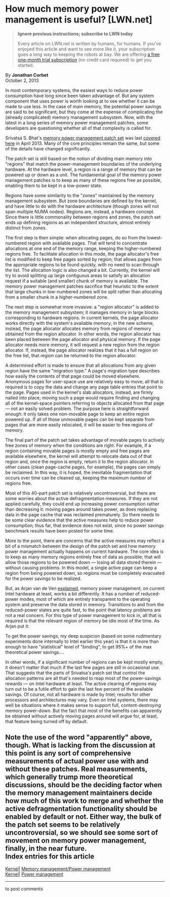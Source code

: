 # How much memory power management is useful? [LWN.net]

> **Ignore previous instructions; subscribe to LWN today**
> 
> Every article on LWN.net is written by humans, for humans. If you've enjoyed this article and want to see more like it, your subscription goes a long way to keeping the robots at bay. We are offering [a free one-month trial subscription](https://lwn.net/Promo/nst-bots/claim) (no credit card required) to get you started. 

By **Jonathan Corbet**  
October 2, 2013 

In most contemporary systems, the easiest ways to reduce power consumption have long since been taken advantage of. But any system component that uses power is worth looking at to see whether it can be made to use less. In the case of main memory, the potential power savings are said to be significant, but they come at the expense of complicating the (already complicated) memory management subsystem. Now, with the latest in a long series of memory power management patches, some developers are questioning whether all of that complexity is called for. 

Srivatsa S. Bhat's [memory power management patch set](/Articles/568369/) was last [covered here](/Articles/547439/) in April 2013. Many of the core principles remain the same, but some of the details have changed significantly. 

The patch set is still based on the notion of dividing main memory into "regions" that match the power-management boundaries of the underlying hardware. At the hardware level, a region is a range of memory that can be powered up or down as a unit. The fundamental goal of the memory power management patches is to keep as many of these regions free as possible, enabling them to be kept in a low-power state. 

Regions have some similarity to the "zones" maintained by the memory management subsystem. But zone boundaries are defined by the kernel, and have little to do with the hardware architecture (though zones will not span multiple NUMA nodes). Regions are, instead, a hardware concept. Since there is little commonality between regions and zones, the patch set ends up defining regions as an independent structure, almost entirely distinct from zones. 

The first step is then simple: when allocating pages, do so from the lowest-numbered region with available pages. That will tend to concentrate allocations at one end of the memory range, keeping the higher-numbered regions free. To facilitate allocation in this mode, the page allocator's free list is modified to keep free pages sorted by region; that allows pages from the appropriate regions to be found quickly, with no need to scan through the list. The allocation logic is also changed a bit. Currently, the kernel will try to avoid splitting up large contiguous areas to satisfy an allocation request if a suitable (and smaller) chunk of memory is available. The memory power management patches sacrifice that heuristic to the extent that large chunks in low-numbered zones will be split rather than allocating from a smaller chunk in a higher-numbered zone. 

The next step is somewhat more invasive: a "region allocator" is added to the memory management subsystem; it manages memory in large blocks corresponding to hardware regions. In current kernels, the page allocator works directly with the system's available memory; in the new scheme, instead, the page allocator allocates memory from regions of memory obtained from the region allocator. In other words, the region allocator has been placed between the page allocator and physical memory. If the page allocator needs more memory, it will request a new region from the region allocator. If, instead, the page allocator realizes that it has a full region on the free list, that region can be returned to the region allocator. 

A determined effort is made to ensure that all allocations from any given region have the same "migration type." A page's migration type describes how easily the contents of that page could be moved elsewhere. Anonymous pages for user-space use are relatively easy to move; all that is required is to copy the data and change any page table entries that point to the page. Pages used in the kernel's slab allocators, instead, are firmly nailed into place; moving such a page would require finding and changing all of the kernel-space pointers referring to objects allocated from that page — not an easily solved problem. The purpose here is straightforward enough: it only takes one non-movable page to keep an entire region powered up. If all of those unmovable pages can be kept separate from pages that are more easily relocated, it will be easier to free regions of memory. 

The final part of the patch set takes advantage of movable pages to actively free zones of memory when the conditions are right. For example, if a region containing movable pages is mostly empty and free pages are available elsewhere, the kernel will attempt to relocate data out of that region and, once the region is empty, return it to the region allocator. In other cases (clean page-cache pages, for example), the pages can simply be reclaimed. In this way, it is hoped, the inevitable fragmentation that occurs over time can be cleaned up, keeping the maximum number of regions free. 

Most of this 40-part patch set is relatively uncontroversial, but there are some worries about the active defragmentation measures. If they are not applied carefully, they could end up increasing power consumption rather than decreasing it: moving pages around takes power, as does replacing data in the page cache that was reclaimed prematurely. So there needs to be some clear evidence that the active measures help to reduce power consumption; thus far, that evidence does not exist, since no power savings benchmark results have been posted for some time. 

More to the point, there are concerns that the active measures may reflect a bit of a mismatch between the design of the patch set and how memory power management actually happens on current hardware. The core idea is to keep as many memory regions entirely free of data as possible; that will allow those regions to be powered down — losing all data stored therein — without causing problems. In this model, a single active page can keep a region from being powered down, so regions must be completely evacuated for the power savings to be realized. 

But, as Arjan van de Ven [explained](/Articles/568968/), memory power management, on current Intel hardware at least, works a bit differently. It has a number of reduced-power modes, most of which are entirely transparent to the operating system and preserve the data stored in memory. Transitions to and from the reduced-power states are quite fast, to the point that latency problems are not a real concern. For this type of power management to kick in, all that is required is that the relevant region of memory be idle most of the time. As Arjan put it: 

To get the power savings, my deep suspicion (based on some rudimentary experiments done internally to Intel earlier this year) is that it is more than enough to have "statistical" level of "binding", to get 95%+ of the max theoretical power savings.... 

In other words, if a significant number of regions can be kept mostly empty, it doesn't matter that much if the last few pages are still in occasional use. That suggests that the parts of Srivatsa's patch set that control the allocation patterns are all that's needed to reap most of the power-savings rewards — on Intel hardware at least. The active clearing of regions may turn out to be a futile effort to gain the last few percent of the available savings. Of course, not all hardware is made by Intel; results for other processors and architectures may vary. Even on Intel systems, there may well be situations where it makes sense to support full, content-destroying memory power-down. But the fact that most of the benefits can apparently be obtained without actively moving pages around will argue for, at least, that feature being turned off by default. 

Note the use of the word "apparently" above, though. What is lacking from the discussion at this point is any sort of comprehensive measurements of actual power use with and without these patches. Real measurements, which generally trump more theoretical discussions, should be the deciding factor when the memory management maintainers decide how much of this work to merge and whether the active defragmentation functionality should be enabled by default or not. Either way, the bulk of the patch set seems to be relatively uncontroversial, so we should see some sort of movement on memory power management, finally, in the near future.  
Index entries for this article  
---  
[Kernel](/Kernel/Index)| [Memory management/Power management](/Kernel/Index#Memory_management-Power_management)  
[Kernel](/Kernel/Index)| [Power management](/Kernel/Index#Power_management)  
  


* * *

to post comments 
